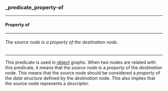 ### _predicate_property-of



------
#### Property of



------
###### The source node is a property of the destination node.



------
This predicate is used in [object](_type_object) graphs. When two nodes are related with this predicate, it means that the *source* node is a *property* of the *destination* node. This means that the source node should be considered a *property* of the *data structure* defined by the *destination* node. This also implies that the source node represents a *descriptor*.